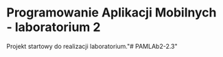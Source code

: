 Programowanie Aplikacji Mobilnych - laboratorium 2
===================================================

Projekt startowy do realizacji laboratorium."# PAMLAb2-2.3" 
